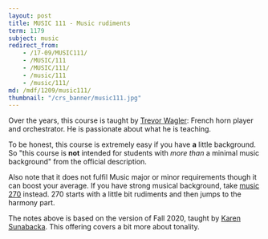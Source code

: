 ```yaml
---
layout: post
title: MUSIC 111 - Music rudiments
term: 1179
subject: music
redirect_from:
    - /17-09/MUSIC111/
    - /MUSIC/111
    - /MUSIC/111/
    - /music/111
    - /music/111/
md: /mdf/1209/music111/
thumbnail: "/crs_banner/music111.jpg"
---
```


Over the years, this course is taught by [Trevor Wagler](https://www.trevorwagler.com/): French horn player and orchestrator. He is passionate about what he is teaching.

To be honest, this course is extremely easy if you have **a** little background. So "this course is **not** intended for students with *more than* a minimal music background" from the official description.

Also note that it does not fulfil Music major or minor requirements though it can boost your average. If you have strong musical background, take [music 270](/music270) instead. 270 starts with a little bit rudiments and then jumps to the harmony part.

The notes above is based on the version of Fall 2020, taught by [Karen Sunabacka](https://uwaterloo.ca/grebel/people-profiles/karen-sunabacka). This offering covers a bit more about tonality.

